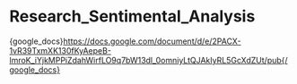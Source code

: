 # Research_Sentimental_Analysis

{google_docs}https://docs.google.com/document/d/e/2PACX-1vR39TxmXK130fKyAepeB-lmroK_iYjkMPPiZdahWirfLO9q7bW13dl_0omniyLtQJAkIyRL5GcXdZUt/pub{/google_docs}
